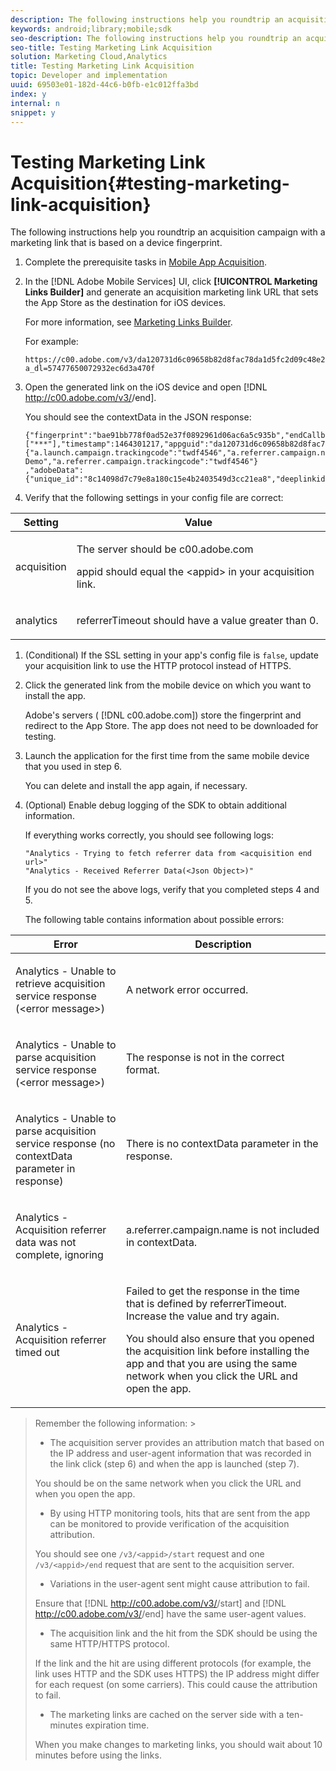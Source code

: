 ```yaml
---
description: The following instructions help you roundtrip an acquisition campaign with a marketing link that is based on a device fingerprint.
keywords: android;library;mobile;sdk
seo-description: The following instructions help you roundtrip an acquisition campaign with a marketing link that is based on a device fingerprint.
seo-title: Testing Marketing Link Acquisition
solution: Marketing Cloud,Analytics
title: Testing Marketing Link Acquisition
topic: Developer and implementation
uuid: 69503e01-182d-44c6-b0fb-e1c012ffa3bd
index: y
internal: n
snippet: y
---
```


# Testing Marketing Link Acquisition{#testing-marketing-link-acquisition}

The following instructions help you roundtrip an acquisition campaign with a marketing link that is based on a device fingerprint.

1. Complete the prerequisite tasks in [Mobile App Acquisition](../acquisition-main/acquisition.md#concept_ADB7BFDDBE9B4FFC8DD4940F49E2F0FA).
1. In the [!DNL Adobe Mobile Services] UI, click **[!UICONTROL Marketing Links Builder]** and generate an acquisition marketing link URL that sets the App Store as the destination for iOS devices.

   For more information, see [Marketing Links Builder](https://marketing.adobe.com/resources/help/en_US/mobile/index.html?f=c_marketing-links-builder).

   For example:

   ```
   https://c00.adobe.com/v3/da120731d6c09658b82d8fac78da1d5fc2d09c48e21b3a55f9e2d7344e08425d/start?a_dl=57477650072932ec6d3a470f
   ```

1. Open the generated link on the iOS device and open [!DNL http://c00.adobe.com/v3/<appid>/end].

   You should see the contextData in the JSON response:

   ```
   {"fingerprint":"bae91bb778f0ad52e37f0892961d06ac6a5c935b","endCallbacks":["***"],"timestamp":1464301217,"appguid":"da120731d6c09658b82d8fac78da1d5fc2d09c48e21b3a55f9e2d7344e08425d","contextData":
   {"a.launch.campaign.trackingcode":"twdf4546","a.referrer.campaign.name":"iOS Demo","a.referrer.campaign.trackingcode":"twdf4546"}
   ,"adobeData":{"unique_id":"8c14098d7c79e8a180c15e4b2403549d3cc21ea8","deeplinkid":"57477650072932ec6d3a470f"}}
   
   ```

1. Verify that the following settings in your config file are correct:

<table id="table_FA9CF58B38F3437CBD39A20874335CA1"> 
 <thead> 
  <tr> 
   <th colname="col1" class="entry"> Setting </th> 
   <th colname="col2" class="entry"> Value </th> 
  </tr>
 </thead>
 <tbody> 
  <tr> 
   <td colname="col1"> <p>acquisition </p> </td> 
   <td colname="col2"> <p>The server should be <span class="filepath"> c00.adobe.com</span> </p> <p> <span class="codeph"> appid</span> should equal the <span class="varname"> &lt;appid&gt;</span> in your acquisition link. </p> </td> 
  </tr> 
  <tr> 
   <td colname="col1"> <p>analytics </p> </td> 
   <td colname="col2"> <p><span class="codeph"> referrerTimeout</span> should have a value greater than 0. </p> </td> 
  </tr> 
 </tbody> 
</table>

1. (Conditional) If the SSL setting in your app's config file is `false`, update your acquisition link to use the HTTP protocol instead of HTTPS.
1. Click the generated link from the mobile device on which you want to install the app.

   Adobe's servers ( [!DNL c00.adobe.com]) store the fingerprint and redirect to the App Store. The app does not need to be downloaded for testing. 
1. Launch the application for the first time from the same mobile device that you used in step 6.

   You can delete and install the app again, if necessary. 
1. (Optional) Enable debug logging of the SDK to obtain additional information.

   If everything works correctly, you should see following logs:

   ```
   "Analytics - Trying to fetch referrer data from <acquisition end url>"
   "Analytics - Received Referrer Data(<Json Object>)"
   ```

   If you do not see the above logs, verify that you completed steps 4 and 5.

   The following table contains information about possible errors: 

<table id="table_9E22245A614744B38C28D7CEE4857F34"> 
 <thead> 
  <tr> 
   <th colname="col1" class="entry"> Error </th> 
   <th colname="col2" class="entry"> Description </th> 
  </tr>
 </thead>
 <tbody> 
  <tr> 
   <td colname="col1"> <p>
     <msgph>
       Analytics - Unable to retrieve acquisition service response (&lt;error message&gt;)
     </msgph> </p> </td> 
   <td colname="col2"> <p>A network error occurred. </p> </td> 
  </tr> 
  <tr> 
   <td colname="col1"> <p>
     <msgph>
       Analytics - Unable to parse acquisition service response (&lt;error message&gt;)
     </msgph> </p> </td> 
   <td colname="col2"> <p>The response is not in the correct format. </p> </td> 
  </tr> 
  <tr> 
   <td colname="col1"> <p>
     <msgph>
       Analytics - Unable to parse acquisition service response (no contextData parameter in response)
     </msgph> </p> </td> 
   <td colname="col2"> <p>There is no <span class="codeph"> contextData</span> parameter in the response. </p> </td> 
  </tr> 
  <tr> 
   <td colname="col1"> <p>
     <msgph>
       Analytics - Acquisition referrer data was not complete, ignoring
     </msgph> </p> </td> 
   <td colname="col2"> <p><span class="codeph"> a.referrer.campaign.name</span> is not included in <span class="codeph"> contextData</span>. </p> </td> 
  </tr> 
  <tr> 
   <td colname="col1"> <p>
     <msgph>
       Analytics - Acquisition referrer timed out
     </msgph> </p> </td> 
   <td colname="col2"> <p>Failed to get the response in the time that is defined by <span class="codeph"> referrerTimeout</span>. Increase the value and try again. </p> <p>You should also ensure that you opened the acquisition link before installing the app and that you are using the same network when you click the URL and open the app. </p> </td> 
  </tr> 
 </tbody> 
</table>

>Remember the following information: >
>* The acquisition server provides an attribution match that based on the IP address and user-agent information that was recorded in the link click (step 6) and when the app is launched (step 7). 
>
>  You should be on the same network when you click the URL and when you open the app. 
>
>* By using HTTP monitoring tools, hits that are sent from the app can be monitored to provide verification of the acquisition attribution. 
>
>  You should see one `/v3/<appid>/start` request and one `/v3/<appid>/end` request that are sent to the acquisition server. 
>
>* Variations in the user-agent sent might cause attribution to fail. 
>
>  Ensure that [!DNL http://c00.adobe.com/v3/<appid>/start] and [!DNL http://c00.adobe.com/v3/<appid>/end] have the same user-agent values. 
>
>* The acquisition link and the hit from the SDK should be using the same HTTP/HTTPS protocol. 
>
>  If the link and the hit are using different protocols (for example, the link uses HTTP and the SDK uses HTTPS) the IP address might differ for each request (on some carriers). This could cause the attribution to fail. 
>
>* The marketing links are cached on the server side with a ten-minutes expiration time. 
>
>  When you make changes to marketing links, you should wait about 10 minutes before using the links. 
>
